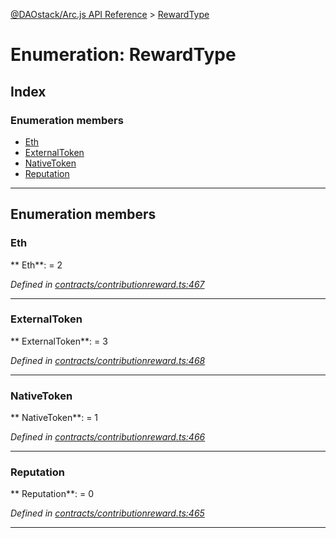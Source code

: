 [@DAOstack/Arc.js API Reference](../README.md) > [RewardType](../enums/rewardtype.md)



# Enumeration: RewardType

## Index

### Enumeration members

* [Eth](rewardtype.md#eth)
* [ExternalToken](rewardtype.md#externaltoken)
* [NativeToken](rewardtype.md#nativetoken)
* [Reputation](rewardtype.md#reputation)



---
## Enumeration members
<a id="eth"></a>

###  Eth

** Eth**:    = 2

*Defined in [contracts/contributionreward.ts:467](https://github.com/daostack/arc.js/blob/6909d59/lib/contracts/contributionreward.ts#L467)*





___

<a id="externaltoken"></a>

###  ExternalToken

** ExternalToken**:    = 3

*Defined in [contracts/contributionreward.ts:468](https://github.com/daostack/arc.js/blob/6909d59/lib/contracts/contributionreward.ts#L468)*





___

<a id="nativetoken"></a>

###  NativeToken

** NativeToken**:    = 1

*Defined in [contracts/contributionreward.ts:466](https://github.com/daostack/arc.js/blob/6909d59/lib/contracts/contributionreward.ts#L466)*





___

<a id="reputation"></a>

###  Reputation

** Reputation**:    = 0

*Defined in [contracts/contributionreward.ts:465](https://github.com/daostack/arc.js/blob/6909d59/lib/contracts/contributionreward.ts#L465)*





___


